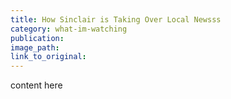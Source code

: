 ```yaml
---
title: How Sinclair is Taking Over Local Newsss
category: what-im-watching
publication:
image_path:
link_to_original:
---
```

content here